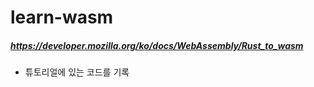 # learn-wasm

##### https://developer.mozilla.org/ko/docs/WebAssembly/Rust_to_wasm 

- 튜토리얼에 있는 코드를 기록


